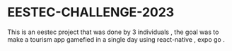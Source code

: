 # EESTEC-CHALLENGE-2023
This is an eestec project that was done by 3 individuals , the goal was to make a tourism app gamefied in a single day using react-native , expo go . 
